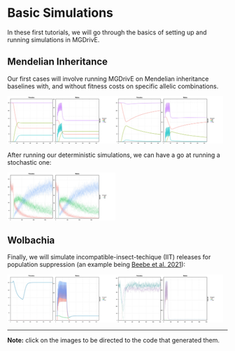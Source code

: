 # Basic Simulations

In these first tutorials, we will go through the basics of setting up and running simulations in MGDrivE.


## Mendelian Inheritance

Our first cases will involve running MGDrivE on Mendelian inheritance baselines with, and without fitness costs on specific allelic combinations.

[<img src="./media/Mendelian_NC.jpg" width="49%">](../demos/MendelianNoCost.R)[<img src="./media/Mendelian_FC.jpg" width="49%">](../demos/MendelianCost.R)

After running our deterministic simulations, we can have a go at running a stochastic one:

[<img src="./media/Mendelian_ST.jpg" width="49%">](../demos/MendelianStochastic.R)

## Wolbachia

Finally, we will simulate incompatible-insect-techique (IIT) releases for population suppression (an example being [Beebe et al. 2021](https://www.pnas.org/doi/10.1073/pnas.2106828118)):

[<img src="./media/Wolbachia.jpg" width="49%">](../demos/Wolbachia.R)[<img src="./media/WolbachiaStochastic.jpg" width="49%">](../demos/WolbachiaStochastic.R)

<hr>

**Note:** click on the images to be directed to the code that generated them.
